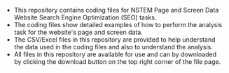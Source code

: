 * This repository contains coding files for NSTEM Page and Screen Data Website Search Engine Optimization (SEO) tasks.
* The coding files show detailed examples of how to perform the analysis task for the website's page and screen data.
* The CSV/Excel files in this repository are provided to help understand the data used in the coding files and also to understand the analysis.
* All files in this repository are available for use and can by downloaded by clicking the download button on the top right corner of the file page.
